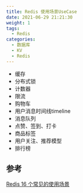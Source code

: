 ```yaml
---
title: Redis 使用场景UseCase
date: 2021-06-29 21:21:30
weight: 1
tags:
  - Redis
categories: 
  - 数据库
  - KV
  - Redis
---
```


<p></p>
<!-- more -->


+ 缓存
+ 分布式锁
+ 计数器
+ 限流
+ 购物车
+ 用户消息时间线timeline
+ 消息队列
+ 点赞、签到、打卡
+ 商品标签
+ 用户关注、推荐模型
+ 排行榜

## 参考
[Redis 16 个常见的使用场景](https://blog.csdn.net/gp_911014/article/details/124744869)